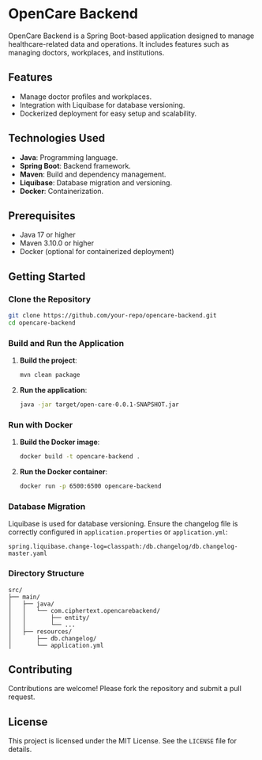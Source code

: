 # OpenCare Backend

OpenCare Backend is a Spring Boot-based application designed to manage healthcare-related data and operations. It includes features such as managing doctors, workplaces, and institutions.

## Features

- Manage doctor profiles and workplaces.
- Integration with Liquibase for database versioning.
- Dockerized deployment for easy setup and scalability.

## Technologies Used

- **Java**: Programming language.
- **Spring Boot**: Backend framework.
- **Maven**: Build and dependency management.
- **Liquibase**: Database migration and versioning.
- **Docker**: Containerization.

## Prerequisites

- Java 17 or higher
- Maven 3.10.0 or higher
- Docker (optional for containerized deployment)

## Getting Started

### Clone the Repository

```bash
git clone https://github.com/your-repo/opencare-backend.git
cd opencare-backend
```

### Build and Run the Application

1. **Build the project**:
   ```bash
   mvn clean package
   ```

2. **Run the application**:
   ```bash
   java -jar target/open-care-0.0.1-SNAPSHOT.jar
   ```

### Run with Docker

1. **Build the Docker image**:
   ```bash
   docker build -t opencare-backend .
   ```

2. **Run the Docker container**:
   ```bash
   docker run -p 6500:6500 opencare-backend
   ```

### Database Migration

Liquibase is used for database versioning. Ensure the changelog file is correctly configured in `application.properties` or `application.yml`:

```properties
spring.liquibase.change-log=classpath:/db.changelog/db.changelog-master.yaml
```

### Directory Structure

```
src/
├── main/
│   ├── java/
│   │   └── com.ciphertext.opencarebackend/
│   │       ├── entity/
│   │       └── ...
│   ├── resources/
│       ├── db.changelog/
│       └── application.yml
```

## Contributing

Contributions are welcome! Please fork the repository and submit a pull request.

## License

This project is licensed under the MIT License. See the `LICENSE` file for details.
```